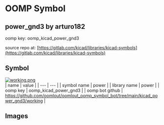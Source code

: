 # OOMP Symbol  
## power_gnd3  by arturo182  
  
oomp key: oomp_kicad_power_gnd3  
  
source repo at: [https://gitlab.com/kicad/libraries/kicad-symbols](https://gitlab.com/kicad/libraries/kicad-symbols)  
## Symbol  
  
[![working.png](working_600.png)](working.png)  
| name | value | 
| --- | --- | 
| symbol name | power | 
| library name | power | 
| oomp key | oomp_kicad_power_gnd3 | 
| oomp bot github | https://github.com/oomlout/oomlout_oomp_symbol_bot/tree/main/kicad_power_gnd3/working | 
## Images  
